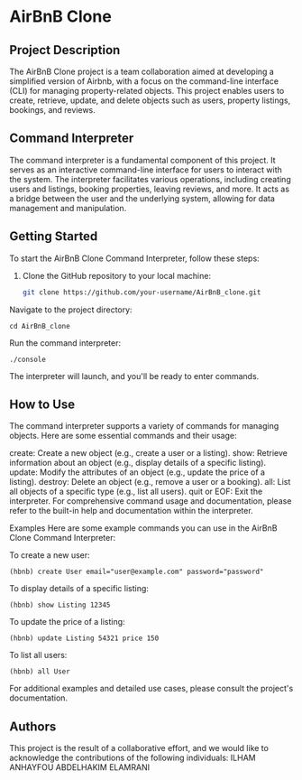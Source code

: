 # AirBnB Clone

## Project Description

The AirBnB Clone project is a team collaboration aimed at developing a simplified version of Airbnb, with a focus on the command-line interface (CLI) for managing property-related objects. This project enables users to create, retrieve, update, and delete objects such as users, property listings, bookings, and reviews.

## Command Interpreter

The command interpreter is a fundamental component of this project. It serves as an interactive command-line interface for users to interact with the system. The interpreter facilitates various operations, including creating users and listings, booking properties, leaving reviews, and more. It acts as a bridge between the user and the underlying system, allowing for data management and manipulation.

## Getting Started

To start the AirBnB Clone Command Interpreter, follow these steps:

1. Clone the GitHub repository to your local machine:

   ```bash
   git clone https://github.com/your-username/AirBnB_clone.git
Navigate to the project directory:

`cd AirBnB_clone`

Run the command interpreter:

`./console`

The interpreter will launch, and you'll be ready to enter commands.

## How to Use

The command interpreter supports a variety of commands for managing objects. Here are some essential commands and their usage:

create: Create a new object (e.g., create a user or a listing).
show: Retrieve information about an object (e.g., display details of a specific listing).
update: Modify the attributes of an object (e.g., update the price of a listing).
destroy: Delete an object (e.g., remove a user or a booking).
all: List all objects of a specific type (e.g., list all users).
quit or EOF: Exit the interpreter.
For comprehensive command usage and documentation, please refer to the built-in help and documentation within the interpreter.

Examples
Here are some example commands you can use in the AirBnB Clone Command Interpreter:

To create a new user:

`(hbnb) create User email="user@example.com" password="password"`

To display details of a specific listing:

`(hbnb) show Listing 12345`

To update the price of a listing:

`(hbnb) update Listing 54321 price 150`

To list all users:

`(hbnb) all User`

For additional examples and detailed use cases, please consult the project's documentation.


## Authors

This project is the result of a collaborative effort, and we would like to acknowledge the contributions of the following individuals:
ILHAM ANHAYFOU
ABDELHAKIM ELAMRANI

